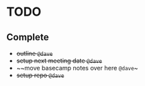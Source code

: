 # TODO




## Complete

- ~~outline `@dave`~~
- ~~setup next meeting date `@dave`~~
- ~~move basecamp notes over here `@dave`~
- ~~setup repo `@dave`~~
